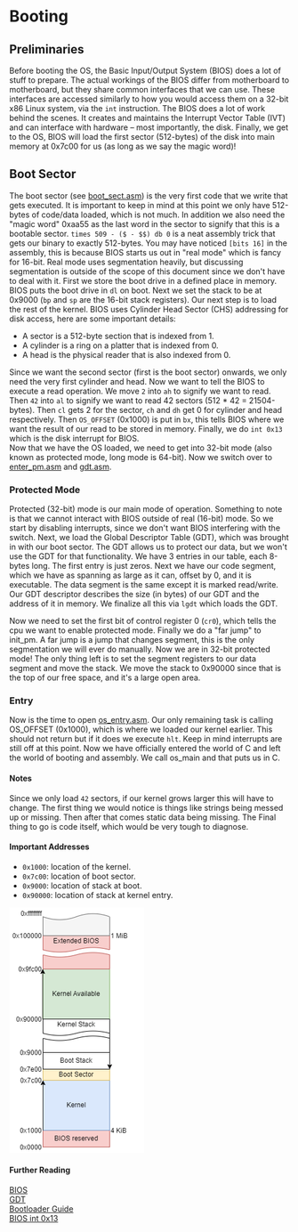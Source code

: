# Booting

## Preliminaries

Before booting the OS, the Basic Input/Output System (BIOS) does a lot of stuff to prepare.
The actual workings of the BIOS differ from motherboard to motherboard, but they share common interfaces that we can use. These interfaces are accessed similarly to how you would access them on a 32-bit x86 Linux system, via the `int` instruction.
The BIOS does a lot of work behind the scenes. It creates and maintains the Interrupt Vector Table (IVT) and can interface with hardware – most importantly, the disk.
Finally, we get to the OS, BIOS will load the first sector (512-bytes) of the disk into main memory at 0x7c00 for us (as long as we say the magic word)!

## Boot Sector

The boot sector (see [boot_sect.asm](../../src/boot/boot_sect.asm)) is the very first code that we write that gets executed. It is important to keep in mind at this point we only have 512-bytes of code/data loaded, which is not much. In addition we also need the "magic word" 0xaa55 as the last word in the sector to signify that this is a bootable sector. `times 509 - ($ - $$) db 0` is a neat assembly trick that gets our binary to exactly 512-bytes.
You may have noticed `[bits 16]` in the assembly, this is because BIOS starts us out in "real mode" which is fancy for 16-bit. Real mode uses segmentation heavily, but discussing segmentation is outside of the scope of this document since we don't have to deal with it.
First we store the boot drive in a defined place in memory. BIOS puts the boot drive in `dl` on boot. Next we set the stack to be at 0x9000 (`bp` and `sp` are the 16-bit stack registers). Our next step is to load the rest of the kernel. BIOS uses Cylinder Head Sector (CHS) addressing for disk access, here are some important details:

- A sector is a 512-byte section that is indexed from 1.
- A cylinder is a ring on a platter that is indexed from 0.
- A head is the physical reader that is also indexed from 0.

Since we want the second sector (first is the boot sector) onwards, we only need the very first cylinder and head. Now we want to tell the BIOS to execute a read operation.
We move `2` into `ah` to signify we want to read. Then `42` into `al` to signify we want to read 42 sectors (512 * 42 = 21504-bytes). Then `cl` gets 2 for the sector, `ch` and `dh` get 0 for cylinder and head respectively. Then `OS_OFFSET` (0x1000) is put in `bx`, this tells BIOS where we want the result of our read to be stored in memory. Finally, we do `int 0x13` which is the disk interrupt for BIOS.  
Now that we have the OS loaded, we need to get into 32-bit mode (also known as protected mode, long mode is 64-bit). Now we switch over to [enter_pm.asm](../../src/boot/enter_pm.asm) and [gdt.asm](../../src/boot/gdt.asm).  

### Protected Mode

Protected (32-bit) mode is our main mode of operation. Something to note is that we cannot interact with BIOS outside of real (16-bit) mode. So we start by disabling interrupts, since we don't want BIOS interfering with the switch. Next, we load the Global Descriptor Table (GDT), which was brought in with our boot sector. The GDT allows us to protect our data, but we won't use the GDT for that functionality. We have 3 entries in our table, each 8-bytes long. The first entry is just zeros. Next we have our code segment, which we have as spanning as large as it can, offset by 0, and it is executable. The data segment is the same except it is marked read/write. Our GDT descriptor describes the size (in bytes) of our GDT and the address of it in memory. We finalize all this via `lgdt` which loads the GDT.  

Now we need to set the first bit of control register 0 (`cr0`), which tells the cpu we want to enable protected mode. Finally we do a "far jump" to init_pm. A far jump is a jump that changes segment, this is the only segmentation we will ever do manually. Now we are in 32-bit protected mode! The only thing left is to set the segment registers to our data segment and move the stack. We move the stack to 0x90000 since that is the top of our free space, and it's a large open area.

### Entry

Now is the time to open [os_entry.asm](../../src/boot/os_entry.asm). Our only remaining task is calling OS_OFFSET (0x1000), which is where we loaded our kernel earlier. This should not return but if it does we execute `hlt`. Keep in mind interrupts are still off at this point. Now we have officially entered the world of C and left the world of booting and assembly. We call os_main and that puts us in C.  

#### Notes

Since we only load `42` sectors, if our kernel grows larger this will have to change. The first thing we would notice is things like strings being messed up or missing. Then after that comes static data being missing. The Final thing to go is code itself, which would be very tough to diagnose.

#### Important Addresses
  
- `0x1000`: location of the kernel.  
- `0x7c00`: location of boot sector.
- `0x9000`: location of stack at boot.
- `0x90000`: location of stack at kernel entry.

![Memory Layout Diagram](boot_memory_diagram.png)

#### Further Reading

[BIOS](https://wiki.osdev.org/BIOS)  
[GDT](https://wiki.osdev.org/Global_Descriptor_Table)  
[Bootloader Guide](https://wiki.osdev.org/Rolling_Your_Own_Bootloader)  
[BIOS int 0x13](https://wiki.osdev.org/Disk_access_using_the_BIOS_(INT_13h))
